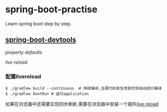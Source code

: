 # spring-boot-practise

Learn spring boot step by step.

## [spring-boot-devtools](https://docs.spring.io/spring-boot/docs/current/reference/html/using-boot-devtools.html)

*property defaults* 

*live reload*

### 配置livereload

```shell
$ ./gradlew build --continuous  # 持续编译,当源代码发生改变时将自动进行编译
$ ./gradlew bootRun # 运行application
```

如果在浏览器中还需要实现同步刷新,需要在浏览器中安装一个插件[live reload](http://livereload.com/extensions/)
